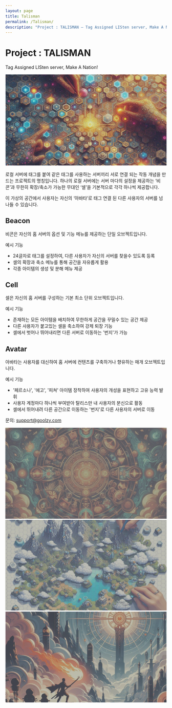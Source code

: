 ```yaml
---
layout: page
title: Talisman
permalink: /Talisman/
description: "Project : TALISMAN — Tag Assigned LISten server, Make A Nation!"
---
```


# Project : TALISMAN

Tag Assigned LISten server, Make A Nation!

![Talisman overview](/assets/images/talisman_image1.png)

로컬 서버에 태그를 붙여 같은 태그를 사용하는 서버끼리 서로 연결 되는 작동 개념을 만드는 프로젝트의 명칭입니다. 하나의 로컬 서버에는 서버 마다의 설정을 제공하는 ‘비콘’과 무한히 확장/축소가 가능한 무대인 ‘셀’을 기본적으로 각각 하나씩 제공합니다.

이 가상의 공간에서 사용자는 자신의 ‘아바타’로 태그 연결 된 다른 사용자의 서버를 넘나들 수 있습니다.

## Beacon
비콘은 자신의 홈 서버의 옵션 및 기능 메뉴를 제공하는 단일 오브젝트입니다.

예시 기능
- 24글자로 태그를 설정하여, 다른 사용자가 자신의 서버를 찾을수 있도록 등록
- 셀의 확장과 축소 메뉴를 통해 공간을 자유롭게 활용
- 각종 아이템의 생성 및 분해 메뉴 제공

## Cell
셀은 자신의 홈 서버를 구성하는 기본 최소 단위 오브젝트입니다.

예시 기능
- 존재하는 모든 아이템을 배치하여 무한하게 공간을 꾸밀수 있는 공간 제공
- 다른 사용자가 붙고있는 셀을 축소하여 강제 퇴장 기능
- 셀에서 벗어나 뛰어내리면 다른 서버로 이동하는 '번지'가 가능

## Avatar
아바타는 사용자를 대신하여 홈 서버에 컨텐츠를 구축하거나 향유하는 매개 오브젝트입니다.

예시 기능
- '페르소나', '에고', '피쳐' 아이템 장착하여 사용자의 개성을 표현하고 고유 능력 발휘
- 사용자 계정마다 하나씩 부여받아 탈리스만 내 사용자의 분신으로 활동
- 셀에서 뛰어내려 다른 공간으로 이동하는 '번지'로 다른 사용자의 서버로 이동

문의: support@goolzy.com

![Talisman scene](/assets/images/talisman_image3.png)
![Talisman world](/assets/images/talisman_image4.png)
![Talisman devices](/assets/images/talisman_image5.png)
